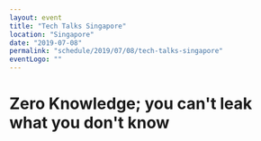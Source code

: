 ```yaml
---
layout: event
title: "Tech Talks Singapore"
location: "Singapore"
date: "2019-07-08"
permalink: "schedule/2019/07/08/tech-talks-singapore"
eventLogo: ""
---
```

# Zero Knowledge; you can't leak what you don't know
